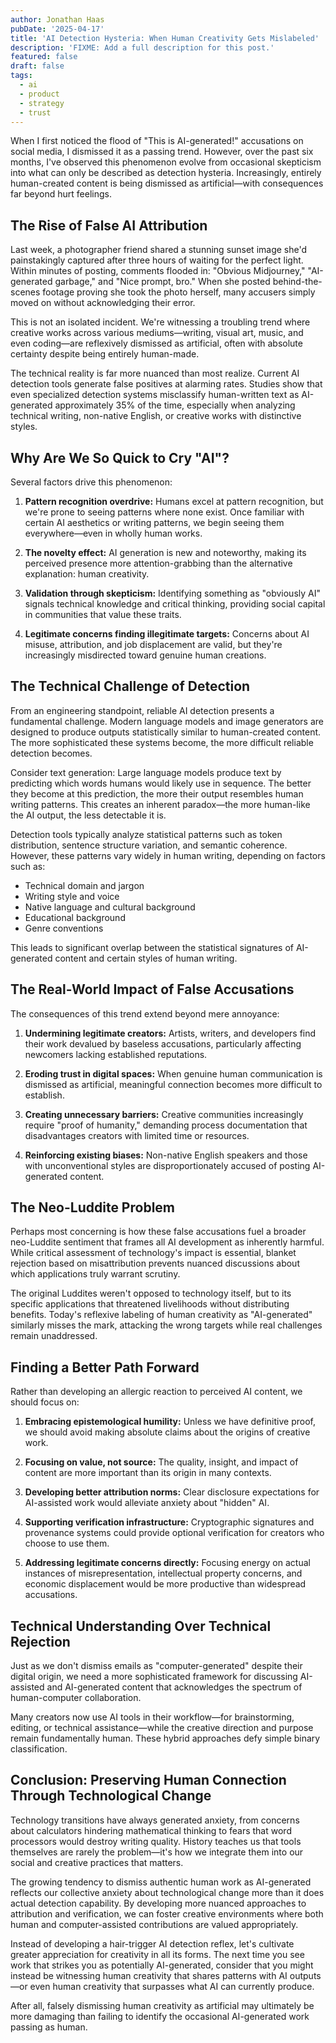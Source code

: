 ```yaml
---
author: Jonathan Haas
pubDate: '2025-04-17'
title: 'AI Detection Hysteria: When Human Creativity Gets Mislabeled'
description: 'FIXME: Add a full description for this post.'
featured: false
draft: false
tags:
  - ai
  - product
  - strategy
  - trust
---
```


When I first noticed the flood of "This is AI-generated!" accusations on social media, I dismissed it as a passing trend. However, over the past six months, I've observed this phenomenon evolve from occasional skepticism into what can only be described as detection hysteria. Increasingly, entirely human-created content is being dismissed as artificial—with consequences far beyond hurt feelings.

## The Rise of False AI Attribution

Last week, a photographer friend shared a stunning sunset image she'd painstakingly captured after three hours of waiting for the perfect light. Within minutes of posting, comments flooded in: "Obvious Midjourney," "AI-generated garbage," and "Nice prompt, bro." When she posted behind-the-scenes footage proving she took the photo herself, many accusers simply moved on without acknowledging their error.

This is not an isolated incident. We're witnessing a troubling trend where creative works across various mediums—writing, visual art, music, and even coding—are reflexively dismissed as artificial, often with absolute certainty despite being entirely human-made.

The technical reality is far more nuanced than most realize. Current AI detection tools generate false positives at alarming rates. Studies show that even specialized detection systems misclassify human-written text as AI-generated approximately 35% of the time, especially when analyzing technical writing, non-native English, or creative works with distinctive styles.

## Why Are We So Quick to Cry "AI"?

Several factors drive this phenomenon:

1. **Pattern recognition overdrive:** Humans excel at pattern recognition, but we're prone to seeing patterns where none exist. Once familiar with certain AI aesthetics or writing patterns, we begin seeing them everywhere—even in wholly human works.

2. **The novelty effect:** AI generation is new and noteworthy, making its perceived presence more attention-grabbing than the alternative explanation: human creativity.

3. **Validation through skepticism:** Identifying something as "obviously AI" signals technical knowledge and critical thinking, providing social capital in communities that value these traits.

4. **Legitimate concerns finding illegitimate targets:** Concerns about AI misuse, attribution, and job displacement are valid, but they're increasingly misdirected toward genuine human creations.

## The Technical Challenge of Detection

From an engineering standpoint, reliable AI detection presents a fundamental challenge. Modern language models and image generators are designed to produce outputs statistically similar to human-created content. The more sophisticated these systems become, the more difficult reliable detection becomes.

Consider text generation: Large language models produce text by predicting which words humans would likely use in sequence. The better they become at this prediction, the more their output resembles human writing patterns. This creates an inherent paradox—the more human-like the AI output, the less detectable it is.

Detection tools typically analyze statistical patterns such as token distribution, sentence structure variation, and semantic coherence. However, these patterns vary widely in human writing, depending on factors such as:

- Technical domain and jargon
- Writing style and voice
- Native language and cultural background
- Educational background
- Genre conventions

This leads to significant overlap between the statistical signatures of AI-generated content and certain styles of human writing.

## The Real-World Impact of False Accusations

The consequences of this trend extend beyond mere annoyance:

1. **Undermining legitimate creators:** Artists, writers, and developers find their work devalued by baseless accusations, particularly affecting newcomers lacking established reputations.

2. **Eroding trust in digital spaces:** When genuine human communication is dismissed as artificial, meaningful connection becomes more difficult to establish.

3. **Creating unnecessary barriers:** Creative communities increasingly require "proof of humanity," demanding process documentation that disadvantages creators with limited time or resources.

4. **Reinforcing existing biases:** Non-native English speakers and those with unconventional styles are disproportionately accused of posting AI-generated content.

## The Neo-Luddite Problem

Perhaps most concerning is how these false accusations fuel a broader neo-Luddite sentiment that frames all AI development as inherently harmful. While critical assessment of technology's impact is essential, blanket rejection based on misattribution prevents nuanced discussions about which applications truly warrant scrutiny.

The original Luddites weren't opposed to technology itself, but to its specific applications that threatened livelihoods without distributing benefits. Today's reflexive labeling of human creativity as "AI-generated" similarly misses the mark, attacking the wrong targets while real challenges remain unaddressed.

## Finding a Better Path Forward

Rather than developing an allergic reaction to perceived AI content, we should focus on:

1. **Embracing epistemological humility:** Unless we have definitive proof, we should avoid making absolute claims about the origins of creative work.

2. **Focusing on value, not source:** The quality, insight, and impact of content are more important than its origin in many contexts.

3. **Developing better attribution norms:** Clear disclosure expectations for AI-assisted work would alleviate anxiety about "hidden" AI.

4. **Supporting verification infrastructure:** Cryptographic signatures and provenance systems could provide optional verification for creators who choose to use them.

5. **Addressing legitimate concerns directly:** Focusing energy on actual instances of misrepresentation, intellectual property concerns, and economic displacement would be more productive than widespread accusations.

## Technical Understanding Over Technical Rejection

Just as we don't dismiss emails as "computer-generated" despite their digital origin, we need a more sophisticated framework for discussing AI-assisted and AI-generated content that acknowledges the spectrum of human-computer collaboration.

Many creators now use AI tools in their workflow—for brainstorming, editing, or technical assistance—while the creative direction and purpose remain fundamentally human. These hybrid approaches defy simple binary classification.

## Conclusion: Preserving Human Connection Through Technological Change

Technology transitions have always generated anxiety, from concerns about calculators hindering mathematical thinking to fears that word processors would destroy writing quality. History teaches us that tools themselves are rarely the problem—it's how we integrate them into our social and creative practices that matters.

The growing tendency to dismiss authentic human work as AI-generated reflects our collective anxiety about technological change more than it does actual detection capability. By developing more nuanced approaches to attribution and verification, we can foster creative environments where both human and computer-assisted contributions are valued appropriately.

Instead of developing a hair-trigger AI detection reflex, let's cultivate greater appreciation for creativity in all its forms. The next time you see work that strikes you as potentially AI-generated, consider that you might instead be witnessing human creativity that shares patterns with AI outputs—or even human creativity that surpasses what AI can currently produce.

After all, falsely dismissing human creativity as artificial may ultimately be more damaging than failing to identify the occasional AI-generated work passing as human.
